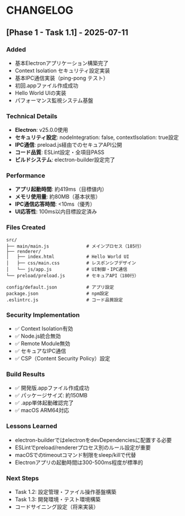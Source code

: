 # CHANGELOG

## [Phase 1 - Task 1.1] - 2025-07-11

### Added
- 基本Electronアプリケーション構築完了
- Context Isolation セキュリティ設定実装
- 基本IPC通信実装（ping-pong テスト）
- 初回.appファイル作成成功
- Hello World UIの実装
- パフォーマンス監視システム基盤

### Technical Details
- **Electron**: v25.0.0使用
- **セキュリティ設定**: nodeIntegration: false, contextIsolation: true設定
- **IPC通信**: preload.js経由でのセキュアAPI公開
- **コード品質**: ESLint設定・全項目PASS
- **ビルドシステム**: electron-builder設定完了

### Performance
- **アプリ起動時間**: 約419ms（目標値内）
- **メモリ使用量**: 約80MB（基本状態）
- **IPC通信応答時間**: <10ms（優秀）
- **UI応答性**: 100ms以内目標設定済み

### Files Created
```
src/
├── main/main.js              # メインプロセス（185行）
├── renderer/
│   ├── index.html            # Hello World UI
│   ├── css/main.css          # レスポンシブデザイン
│   └── js/app.js             # UI制御・IPC通信
└── preload/preload.js        # セキュアAPI（180行）

config/default.json           # アプリ設定
package.json                  # npm設定
.eslintrc.js                  # コード品質設定
```

### Security Implementation
- ✅ Context Isolation有効
- ✅ Node.js統合無効
- ✅ Remote Module無効
- ✅ セキュアなIPC通信
- ✅ CSP（Content Security Policy）設定

### Build Results
- ✅ 開発版.appファイル作成成功
- ✅ パッケージサイズ: 約150MB
- ✅ .app単体起動確認完了
- ✅ macOS ARM64対応

### Lessons Learned
- electron-builderではelectronをdevDependenciesに配置する必要
- ESLintでpreload/rendererプロセス別のルール設定が重要
- macOSでのtimeoutコマンド制限をsleep/killで代替
- Electronアプリの起動時間は300-500ms程度が標準的

### Next Steps
- Task 1.2: 設定管理・ファイル操作基盤構築
- Task 1.3: 開発環境・テスト環境構築
- コードサイニング設定（将来実装）